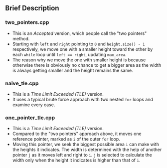 ## Brief Description

### two_pointers.cpp

* This is an *Accepted* version, which people call the "two pointers" method.
* Starting with `left` and `right` pointing to `0` and `height.size() - 1` respectively, we move one with a smaller height toward the other by each `while` loop until `left == right`, updating `max_area`.
* The reason why we move the one with smaller height is because otherwise there is obviously no chance to get a bigger area as the width is always getting smaller and the height remains the same.

### naive_tle.cpp

* This is a *Time Limit Exceeded (TLE)* version.
* It uses a typical brute force approach with two nested `for` loops and examine every case.

### one_pointer_tle.cpp

* This is a *Time Limit Exceeded (TLE)* version.
* Compared to the "two pointers" approach above, it moves one reference pointer, marked as `i` of the outer `for` loop.
* Moving this pointer, we seek the biggest possible area `i` can make with the heights it indicates. The width is determined with the help of another pointer `j` as it moves left and right to `i`. `j` is selected to calculate the width only when the height it indicates is higher than that of `i`.